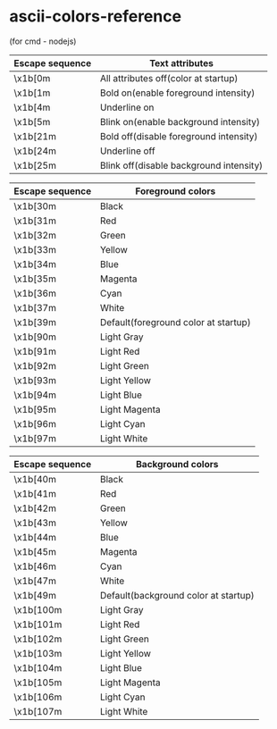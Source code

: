 # ascii-colors-reference
(for cmd - nodejs)

|Escape sequence|Text attributes|
|---------------|----|
|\x1b[0m|All attributes off(color at startup)|
|\x1b[1m|Bold on(enable foreground intensity)|
|\x1b[4m|Underline on|
|\x1b[5m|Blink on(enable background intensity)|
|\x1b[21m|Bold off(disable foreground intensity)|
|\x1b[24m|Underline off|
|\x1b[25m|Blink off(disable background intensity)|

|Escape sequence|Foreground colors|
|---------------|----|
|\x1b[30m|Black|
|\x1b[31m|Red|
|\x1b[32m|Green|
|\x1b[33m|Yellow|
|\x1b[34m|Blue|
|\x1b[35m|Magenta|
|\x1b[36m|Cyan|
|\x1b[37m|White|
|\x1b[39m|Default(foreground color at startup)|
|\x1b[90m|Light Gray|
|\x1b[91m|Light Red|
|\x1b[92m|Light Green|
|\x1b[93m|Light Yellow|
|\x1b[94m|Light Blue|
|\x1b[95m|Light Magenta|
|\x1b[96m|Light Cyan|
|\x1b[97m|Light White|

|Escape sequence|Background colors|
|---------------|----|
|\x1b[40m|Black|
|\x1b[41m|Red|
|\x1b[42m|Green|
|\x1b[43m|Yellow|
|\x1b[44m|Blue|
|\x1b[45m|Magenta|
|\x1b[46m|Cyan|
|\x1b[47m|White|
|\x1b[49m|Default(background color at startup)|
|\x1b[100m|Light Gray|
|\x1b[101m|Light Red|
|\x1b[102m|Light Green|
|\x1b[103m|Light Yellow|
|\x1b[104m|Light Blue|
|\x1b[105m|Light Magenta|
|\x1b[106m|Light Cyan|
|\x1b[107m|Light White|
